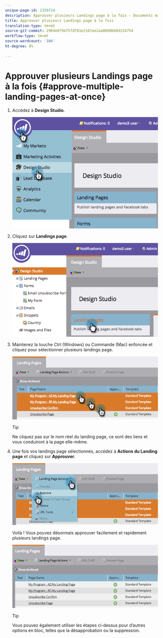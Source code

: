 ```yaml
---
unique-page-id: 2359724
description: Approuver plusieurs Landings page à la fois - Documents marketing - Documentation du produit
title: Approuver plusieurs Landings page à la fois
translation-type: tm+mt
source-git-commit: 2969e6f94f5fd781e2167ae2aa8680bb8d134754
workflow-type: tm+mt
source-wordcount: '104'
ht-degree: 0%

---
```



# Approuver plusieurs Landings page à la fois {#approve-multiple-landing-pages-at-once}

1. Accédez à **Design Studio**.

   ![](assets/image2014-9-17-11-3a35-3a5.png)

1. Cliquez sur **Landings page**.

   ![](assets/image2014-9-17-11-3a35-3a11.png)

1. Maintenez la touche Ctrl (Windows) ou Commande (Mac) enfoncée et cliquez pour sélectionner plusieurs landings page.

   ![](assets/image2014-9-17-11-3a35-3a19.png)

   >[!TIP]
   >
   >Ne cliquez pas sur le nom réel du landing page, ce sont des liens et vous conduiront à la page elle-même.

1. Une fois vos landings page sélectionnés, accédez à **Actions du Landing page** et cliquez sur **Approuver**.

   ![](assets/image2014-9-17-11-3a35-3a27.png)

   Voilà ! Vous pouvez désormais approuver facilement et rapidement plusieurs landings page.

   ![](assets/image2014-9-17-11-3a35-3a36.png)

   >[!TIP]
   >
   >Vous pouvez également utiliser les étapes ci-dessus pour d’autres options en bloc, telles que la désapprobation ou la suppression.
